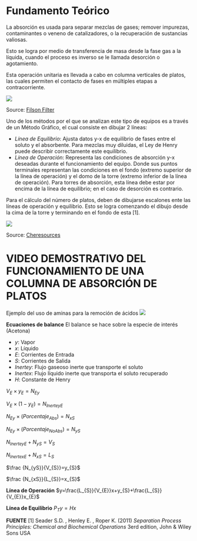 # **Fundamento Teórico**
La absorción es usada para separar mezclas de gases; remover impurezas, contaminantes o veneno de catalizadores, o la recuperación de sustancias valiosas.

Esto se logra por medio de transferencia de masa desde la fase gas a la líquida, cuando el proceso es inverso se le llamada desorción o agotamiento.

Esta operación unitaria es llevada a cabo en columna verticales de platos, las cuales permiten el contacto de fases en múltiples etapas a contracorriente.

![](https://www.filsonfilters.com/wp-content/uploads/2020/11/Figure-2-Absorption-tower.jpg)

Source: [Filson Filter](https://www.filsonfilters.com/absorption-tower)

Uno de los métodos por el que se analizan este tipo de equipos es a través de un Método Gráfico, el cual consiste en dibujar 2 líneas:

* *Línea de Equilibrio*: Ajusta datos y-x de equilibrio de fases entre el soluto y el absorbente. Para mezclas muy diluidas, el Ley de Henry puede describir correctamente este equilibrio.
* *Línea de Operación*: Representa las condiciones de absorción y-x deseadas durante el funcionamiento del equipo. Donde sus puntos terminales representan las condiciones en el fondo (extremo superior de la línea de operación) y el domo de la torre (extremo inferior de la línea de operación). Para torres de absorción, esta línea debe estar por encima de la línea de equilibrio; en el caso de desorción es contrario.

Para el cálculo del número de platos, deben de dibujarse escalones ente las líneas de operación y equilibrio. Esto se logra comenzando el dibujo desde la cima de la torre y terminando en el fondo de esta [1].

![](https://www.cheresources.com/invision/uploads/images/articles/packcol6.gif)

Source: [Cheresources](http://www.cheresources.com/content/articles/separation-technology/packed-column-design#google_vignette)

# **VIDEO DEMOSTRATIVO DEL FUNCIONAMIENTO DE UNA COLUMNA DE ABSORCIÓN DE PLATOS**
Ejemplo del uso de aminas para la remoción de ácidos
[![](https://markdown-videos.deta.dev/youtube/qybIVRG20OA)](https://youtu.be/qybIVRG20OA?si=gj23xEw10VIvi3Am)

**Ecuaciones de balance** El balance se hace sobre la especie de interés (Acetona)



*   *y*: Vapor
*   *x*: Líquido
*   *E*: Corrientes de Entrada
*   *S*: Corrientes de Salida
*   *Inertey*: Flujo gaseoso inerte que transporte el soluto
*   *Inertex*: Flujo líquido inerte que transporta el soluto recuperado
*   *H*: Constante de Henry


$V_{E}\times y_{E}=N_{Ey}$


$V_{E}\times (1-y_{E})=N_{InerteyE}$

$N_{Ey}\times (Porcentaje_{Abs})=N_{xS}$

$N_{Ey}\times (Porcentaje_{NoAbs})=N_{yS}$

$N_{InerteyE}+N_{yS}=V_{S}$

$N_{InertexE}+N_{xS}=L_{S}$

$\frac {N_{yS}}{V_{S}}=y_{S}$

$\frac {N_{xS}}{L_{S}}=x_{S}$

**Línea de Operación**
$y=\frac{L_{S}}{V_{E}}x+y_{S}+\frac{L_{S}}{V_{E}}x_{E}$

**Línea de Equilibrio**
  $P_{T}y=Hx$

**FUENTE**
[1] Seader S.D. , Henley E. , Roper K. (2011) *Separation Process Principles: Chemical and Biochemical Operations* 3erd edition,  John & Wiley Sons USA
